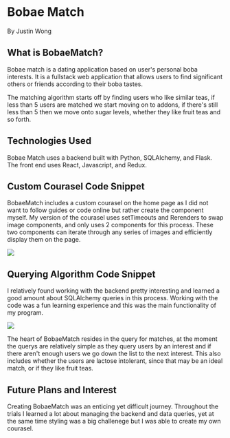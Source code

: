 # Bobae Match

By Justin Wong

## What is BobaeMatch?

Bobae match is a dating application based on user's personal boba interests. It is a fullstack web application that allows users to find significant others or friends according to their boba tastes.

The matching algorithm starts off by finding users who like similar teas, if less than 5 users are matched we start moving on to addons, if there's still less than 5 then we move onto sugar levels, whether they like fruit teas and so forth.

## Technologies Used

Bobae Match uses a backend built with Python, SQLAlchemy, and Flask. The front end uses React, Javascript, and Redux.

## Custom Courasel Code Snippet
BobaeMatch includes a custom courasel on the home page as I did not want to follow guides or code online but rather create the component myself. My version of the courasel uses setTimeouts and Rerenders to swap image components, and only uses 2 components for this process. These two components can iterate through any series of images and efficiently display them on the page.

![](https://github.com/Sirpeter89/MatchMyBoba/blob/main/customcourasel.PNG)

## Querying Algorithm Code Snippet
I relatively found working with the backend pretty interesting and learned a good amount about SQLAlchemy queries in this process. Working with the code was a fun learning experience and this was the main functionality of my program.

![](https://github.com/Sirpeter89/MatchMyBoba/blob/main/queryexample.PNG)

The heart of BobaeMatch resides in the query for matches, at the moment the querys are relatively simple as they query users by an interest and if there aren't enough users we go down the list to the next interest. This also includes whether the users are lactose intolerant, since that may be an ideal match, or if they like fruit teas.

## Future Plans and Interest
Creating BobaeMatch was an enticing yet difficult journey. Throughout the trials I learned a lot about managing the backend and data queries, yet at the same time styling was a big challenege but I was able to create my own courasel.
